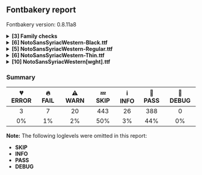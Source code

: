 ## Fontbakery report

Fontbakery version: 0.8.11a8

<details><summary><b>[3] Family checks</b></summary><div><details><summary>🔥 <b>FAIL:</b> Checking all files are in the same directory. (<a href="https://font-bakery.readthedocs.io/en/stable/fontbakery/profiles/universal.html#com.google.fonts/check/family/single_directory">com.google.fonts/check/family/single_directory</a>)</summary><div>


* 🔥 **FAIL** Not all fonts passed in the command line are in the same directory. This may lead to bad results as the tool will interpret all font files as belonging to a single font family. The detected directories are: ['fonts/NotoSansSyriacWestern/googlefonts/ttf', 'fonts/NotoSansSyriacWestern/googlefonts/variable-ttf'] [code: single-directory]
</div></details><details><summary>🔥 <b>FAIL:</b> Fonts have consistent PANOSE proportion? (<a href="https://font-bakery.readthedocs.io/en/stable/fontbakery/profiles/os2.html#com.google.fonts/check/family/panose_proportion">com.google.fonts/check/family/panose_proportion</a>)</summary><div>


* 🔥 **FAIL** PANOSE proportion is not the same across this family. In order to fix this, please make sure that the panose.bProportion value is the same in the OS/2 table of all of this family font files. [code: inconsistency]
</div></details><details><summary>🔥 <b>FAIL:</b> Fonts have consistent PANOSE family type? (<a href="https://font-bakery.readthedocs.io/en/stable/fontbakery/profiles/os2.html#com.google.fonts/check/family/panose_familytype">com.google.fonts/check/family/panose_familytype</a>)</summary><div>


* 🔥 **FAIL** PANOSE family type is not the same across this family. In order to fix this, please make sure that the panose.bFamilyType value is the same in the OS/2 table of all of this family font files. [code: inconsistency]
</div></details><br></div></details><details><summary><b>[6] NotoSansSyriacWestern-Black.ttf</b></summary><div><details><summary>🔥 <b>FAIL:</b> Noto fonts must have an ARTICLE.en_us.html file (<a href="https://font-bakery.readthedocs.io/en/stable/fontbakery/profiles/googlefonts.html#com.google.fonts/check/description/noto_has_article">com.google.fonts/check/description/noto_has_article</a>)</summary><div>


* 🔥 **FAIL** This is a Noto font but it lacks an ARTICLE.en_us.html file [code: missing-article]
</div></details><details><summary>⚠ <b>WARN:</b> Combined length of family and style must not exceed 27 characters. (<a href="https://font-bakery.readthedocs.io/en/stable/fontbakery/profiles/googlefonts.html#com.google.fonts/check/name/family_and_style_max_length">com.google.fonts/check/name/family_and_style_max_length</a>)</summary><div>


* ⚠ **WARN** The combined length of family and style exceeds 27 chars in the following 'WINDOWS' entries:
 FONT_FAMILY_NAME = 'Noto Sans Syriac Western Black' / SUBFAMILY_NAME = 'Regular'

Please take a look at the conversation at https://github.com/googlefonts/fontbakery/issues/2179 in order to understand the reasoning behind these name table records max-length criteria. [code: too-long]
</div></details><details><summary>⚠ <b>WARN:</b> Ensure fonts have ScriptLangTags declared on the 'meta' table. (<a href="https://font-bakery.readthedocs.io/en/stable/fontbakery/profiles/googlefonts.html#com.google.fonts/check/meta/script_lang_tags">com.google.fonts/check/meta/script_lang_tags</a>)</summary><div>


* ⚠ **WARN** This font file does not have a 'meta' table. [code: lacks-meta-table]
</div></details><details><summary>⚠ <b>WARN:</b> Check font contains no unreachable glyphs (<a href="https://font-bakery.readthedocs.io/en/stable/fontbakery/profiles/universal.html#com.google.fonts/check/unreachable_glyphs">com.google.fonts/check/unreachable_glyphs</a>)</summary><div>


* ⚠ **WARN** The following glyphs could not be reached by codepoint or substitution rules:

	- centerdot

	- guillemotleft.1

	- guillemotright.1

	- tildecomb

	- uni0304.1

	- uni0307.1

	- uni0308.1 

	- And uni030A.1
 [code: unreachable-glyphs]
</div></details><details><summary>⚠ <b>WARN:</b> Check if each glyph has the recommended amount of contours. (<a href="https://font-bakery.readthedocs.io/en/stable/fontbakery/profiles/universal.html#com.google.fonts/check/contour_count">com.google.fonts/check/contour_count</a>)</summary><div>


* ⚠ **WARN** This check inspects the glyph outlines and detects the total number of contours in each of them. The expected values are infered from the typical ammounts of contours observed in a large collection of reference font families. The divergences listed below may simply indicate a significantly different design on some of your glyphs. On the other hand, some of these may flag actual bugs in the font such as glyphs mapped to an incorrect codepoint. Please consider reviewing the design and codepoint assignment of these to make sure they are correct.

The following glyphs do not have the recommended number of contours:

	- Glyph name: aogonek	Contours detected: 3	Expected: 2

	- Glyph name: uogonek	Contours detected: 2	Expected: 1

	- Glyph name: aogonek	Contours detected: 3	Expected: 2 

	- And Glyph name: uogonek	Contours detected: 2	Expected: 1
 [code: contour-count]
</div></details><details><summary>⚠ <b>WARN:</b> Do outlines contain any jaggy segments? (<a href="https://font-bakery.readthedocs.io/en/stable/fontbakery/profiles/<Section: Outline Correctness Checks>.html#com.google.fonts/check/outline_jaggy_segments">com.google.fonts/check/outline_jaggy_segments</a>)</summary><div>


* ⚠ **WARN** The following glyphs have jaggy segments:

	* V (U+0056): B<<339.5,236.0>-<346.0,204.0>-<347.0,184.0>>/B<<347.0,184.0>-<349.0,204.0>-<354.5,235.5>> = 8.57299836361137

	* W (U+0057): B<<308.0,211.5>-<313.0,185.0>-<315.0,167.0>>/B<<315.0,167.0>-<319.0,197.0>-<325.5,236.0>> = 13.934835114501363

	* W (U+0057): B<<527.0,442.0>-<523.0,468.0>-<521.0,486.0>>/B<<521.0,486.0>-<519.0,468.0>-<514.5,442.0>> = 12.680383491819825

	* W (U+0057): B<<714.0,235.0>-<721.0,196.0>-<724.0,167.0>>/B<<724.0,167.0>-<727.0,192.0>-<734.0,229.0>> = 12.748914526401432

	* Wacute (U+1E82): B<<308.0,211.5>-<313.0,185.0>-<315.0,167.0>>/B<<315.0,167.0>-<319.0,197.0>-<325.5,236.0>> = 13.934835114501363

	* Wacute (U+1E82): B<<527.0,442.0>-<523.0,468.0>-<521.0,486.0>>/B<<521.0,486.0>-<519.0,468.0>-<514.5,442.0>> = 12.680383491819825

	* Wacute (U+1E82): B<<714.0,235.0>-<721.0,196.0>-<724.0,167.0>>/B<<724.0,167.0>-<727.0,192.0>-<734.0,229.0>> = 12.748914526401432

	* Wcircumflex (U+0174): B<<308.0,211.5>-<313.0,185.0>-<315.0,167.0>>/B<<315.0,167.0>-<319.0,197.0>-<325.5,236.0>> = 13.934835114501363

	* Wcircumflex (U+0174): B<<527.0,442.0>-<523.0,468.0>-<521.0,486.0>>/B<<521.0,486.0>-<519.0,468.0>-<514.5,442.0>> = 12.680383491819825

	* Wcircumflex (U+0174): B<<714.0,235.0>-<721.0,196.0>-<724.0,167.0>>/B<<724.0,167.0>-<727.0,192.0>-<734.0,229.0>> = 12.748914526401432 

	* And 6 more.

Use -F or --full-lists to disable shortening of long lists. [code: found-jaggy-segments]
</div></details><br></div></details><details><summary><b>[5] NotoSansSyriacWestern-Regular.ttf</b></summary><div><details><summary>🔥 <b>FAIL:</b> Noto fonts must have an ARTICLE.en_us.html file (<a href="https://font-bakery.readthedocs.io/en/stable/fontbakery/profiles/googlefonts.html#com.google.fonts/check/description/noto_has_article">com.google.fonts/check/description/noto_has_article</a>)</summary><div>


* 🔥 **FAIL** This is a Noto font but it lacks an ARTICLE.en_us.html file [code: missing-article]
</div></details><details><summary>⚠ <b>WARN:</b> Combined length of family and style must not exceed 27 characters. (<a href="https://font-bakery.readthedocs.io/en/stable/fontbakery/profiles/googlefonts.html#com.google.fonts/check/name/family_and_style_max_length">com.google.fonts/check/name/family_and_style_max_length</a>)</summary><div>


* ⚠ **WARN** The combined length of family and style exceeds 27 chars in the following 'WINDOWS' entries:
 FONT_FAMILY_NAME = 'Noto Sans Syriac Western' / SUBFAMILY_NAME = 'Regular'

Please take a look at the conversation at https://github.com/googlefonts/fontbakery/issues/2179 in order to understand the reasoning behind these name table records max-length criteria. [code: too-long]
</div></details><details><summary>⚠ <b>WARN:</b> Ensure fonts have ScriptLangTags declared on the 'meta' table. (<a href="https://font-bakery.readthedocs.io/en/stable/fontbakery/profiles/googlefonts.html#com.google.fonts/check/meta/script_lang_tags">com.google.fonts/check/meta/script_lang_tags</a>)</summary><div>


* ⚠ **WARN** This font file does not have a 'meta' table. [code: lacks-meta-table]
</div></details><details><summary>⚠ <b>WARN:</b> Check font contains no unreachable glyphs (<a href="https://font-bakery.readthedocs.io/en/stable/fontbakery/profiles/universal.html#com.google.fonts/check/unreachable_glyphs">com.google.fonts/check/unreachable_glyphs</a>)</summary><div>


* ⚠ **WARN** The following glyphs could not be reached by codepoint or substitution rules:

	- centerdot

	- guillemotleft.1

	- guillemotright.1

	- tildecomb

	- uni0304.1

	- uni0307.1

	- uni0308.1 

	- And uni030A.1
 [code: unreachable-glyphs]
</div></details><details><summary>⚠ <b>WARN:</b> Check if each glyph has the recommended amount of contours. (<a href="https://font-bakery.readthedocs.io/en/stable/fontbakery/profiles/universal.html#com.google.fonts/check/contour_count">com.google.fonts/check/contour_count</a>)</summary><div>


* ⚠ **WARN** This check inspects the glyph outlines and detects the total number of contours in each of them. The expected values are infered from the typical ammounts of contours observed in a large collection of reference font families. The divergences listed below may simply indicate a significantly different design on some of your glyphs. On the other hand, some of these may flag actual bugs in the font such as glyphs mapped to an incorrect codepoint. Please consider reviewing the design and codepoint assignment of these to make sure they are correct.

The following glyphs do not have the recommended number of contours:

	- Glyph name: aogonek	Contours detected: 3	Expected: 2

	- Glyph name: uogonek	Contours detected: 2	Expected: 1

	- Glyph name: aogonek	Contours detected: 3	Expected: 2 

	- And Glyph name: uogonek	Contours detected: 2	Expected: 1
 [code: contour-count]
</div></details><br></div></details><details><summary><b>[6] NotoSansSyriacWestern-Thin.ttf</b></summary><div><details><summary>🔥 <b>FAIL:</b> Noto fonts must have an ARTICLE.en_us.html file (<a href="https://font-bakery.readthedocs.io/en/stable/fontbakery/profiles/googlefonts.html#com.google.fonts/check/description/noto_has_article">com.google.fonts/check/description/noto_has_article</a>)</summary><div>


* 🔥 **FAIL** This is a Noto font but it lacks an ARTICLE.en_us.html file [code: missing-article]
</div></details><details><summary>⚠ <b>WARN:</b> Combined length of family and style must not exceed 27 characters. (<a href="https://font-bakery.readthedocs.io/en/stable/fontbakery/profiles/googlefonts.html#com.google.fonts/check/name/family_and_style_max_length">com.google.fonts/check/name/family_and_style_max_length</a>)</summary><div>


* ⚠ **WARN** The combined length of family and style exceeds 27 chars in the following 'WINDOWS' entries:
 FONT_FAMILY_NAME = 'Noto Sans Syriac Western Thin' / SUBFAMILY_NAME = 'Regular'

Please take a look at the conversation at https://github.com/googlefonts/fontbakery/issues/2179 in order to understand the reasoning behind these name table records max-length criteria. [code: too-long]
</div></details><details><summary>⚠ <b>WARN:</b> Ensure fonts have ScriptLangTags declared on the 'meta' table. (<a href="https://font-bakery.readthedocs.io/en/stable/fontbakery/profiles/googlefonts.html#com.google.fonts/check/meta/script_lang_tags">com.google.fonts/check/meta/script_lang_tags</a>)</summary><div>


* ⚠ **WARN** This font file does not have a 'meta' table. [code: lacks-meta-table]
</div></details><details><summary>⚠ <b>WARN:</b> Check font contains no unreachable glyphs (<a href="https://font-bakery.readthedocs.io/en/stable/fontbakery/profiles/universal.html#com.google.fonts/check/unreachable_glyphs">com.google.fonts/check/unreachable_glyphs</a>)</summary><div>


* ⚠ **WARN** The following glyphs could not be reached by codepoint or substitution rules:

	- centerdot

	- guillemotleft.1

	- guillemotright.1

	- tildecomb

	- uni0304.1

	- uni0307.1

	- uni0308.1 

	- And uni030A.1
 [code: unreachable-glyphs]
</div></details><details><summary>⚠ <b>WARN:</b> Check if each glyph has the recommended amount of contours. (<a href="https://font-bakery.readthedocs.io/en/stable/fontbakery/profiles/universal.html#com.google.fonts/check/contour_count">com.google.fonts/check/contour_count</a>)</summary><div>


* ⚠ **WARN** This check inspects the glyph outlines and detects the total number of contours in each of them. The expected values are infered from the typical ammounts of contours observed in a large collection of reference font families. The divergences listed below may simply indicate a significantly different design on some of your glyphs. On the other hand, some of these may flag actual bugs in the font such as glyphs mapped to an incorrect codepoint. Please consider reviewing the design and codepoint assignment of these to make sure they are correct.

The following glyphs do not have the recommended number of contours:

	- Glyph name: aogonek	Contours detected: 3	Expected: 2

	- Glyph name: uogonek	Contours detected: 2	Expected: 1

	- Glyph name: aogonek	Contours detected: 3	Expected: 2 

	- And Glyph name: uogonek	Contours detected: 2	Expected: 1
 [code: contour-count]
</div></details><details><summary>⚠ <b>WARN:</b> Do outlines contain any semi-vertical or semi-horizontal lines? (<a href="https://font-bakery.readthedocs.io/en/stable/fontbakery/profiles/<Section: Outline Correctness Checks>.html#com.google.fonts/check/outline_semi_vertical">com.google.fonts/check/outline_semi_vertical</a>)</summary><div>


* ⚠ **WARN** The following glyphs have semi-vertical/semi-horizontal lines:

	* exclam (U+0021): L<<116.0,174.0>--<114.0,597.0>>

	* exclam (U+0021): L<<143.0,597.0>--<141.0,174.0>>

	* exclamdown (U+00A1): L<<122.0,354.0>--<124.0,-186.0>> 

	* And exclamdown (U+00A1): L<<96.0,-186.0>--<98.0,354.0>> [code: found-semi-vertical]
</div></details><br></div></details><details><summary><b>[10] NotoSansSyriacWestern[wght].ttf</b></summary><div><details><summary>💔 <b>ERROR:</b> Check font names are correct (<a href="https://font-bakery.readthedocs.io/en/stable/fontbakery/profiles/googlefonts.html#com.google.fonts/check/font_names">com.google.fonts/check/font_names</a>)</summary><div>


* 💔 **ERROR** The condition <FontBakeryCondition:expected_font_names> had an error: KeyError: 'fvar'
</div></details><details><summary>💔 <b>ERROR:</b> Check a font's STAT table contains compulsory Axis Values. (<a href="https://font-bakery.readthedocs.io/en/stable/fontbakery/profiles/googlefonts.html#com.google.fonts/check/STAT">com.google.fonts/check/STAT</a>)</summary><div>


* 💔 **ERROR** The condition <FontBakeryCondition:expected_font_names> had an error: KeyError: 'fvar'
</div></details><details><summary>💔 <b>ERROR:</b> Check variable font instances (<a href="https://font-bakery.readthedocs.io/en/stable/fontbakery/profiles/googlefonts.html#com.google.fonts/check/fvar_instances">com.google.fonts/check/fvar_instances</a>)</summary><div>


* 💔 **ERROR** The condition <FontBakeryCondition:expected_font_names> had an error: KeyError: 'fvar'
</div></details><details><summary>🔥 <b>FAIL:</b> Noto fonts must have an ARTICLE.en_us.html file (<a href="https://font-bakery.readthedocs.io/en/stable/fontbakery/profiles/googlefonts.html#com.google.fonts/check/description/noto_has_article">com.google.fonts/check/description/noto_has_article</a>)</summary><div>


* 🔥 **FAIL** This is a Noto font but it lacks an ARTICLE.en_us.html file [code: missing-article]
</div></details><details><summary>⚠ <b>WARN:</b> Combined length of family and style must not exceed 27 characters. (<a href="https://font-bakery.readthedocs.io/en/stable/fontbakery/profiles/googlefonts.html#com.google.fonts/check/name/family_and_style_max_length">com.google.fonts/check/name/family_and_style_max_length</a>)</summary><div>


* ⚠ **WARN** The combined length of family and style exceeds 27 chars in the following 'WINDOWS' entries:
 FONT_FAMILY_NAME = 'Noto Sans Syriac Western' / SUBFAMILY_NAME = 'Regular'

Please take a look at the conversation at https://github.com/googlefonts/fontbakery/issues/2179 in order to understand the reasoning behind these name table records max-length criteria. [code: too-long]
</div></details><details><summary>⚠ <b>WARN:</b> Ensure variable fonts include an avar table. (<a href="https://font-bakery.readthedocs.io/en/stable/fontbakery/profiles/googlefonts.html#com.google.fonts/check/mandatory_avar_table">com.google.fonts/check/mandatory_avar_table</a>)</summary><div>


* ⚠ **WARN** This variable font does not have an avar table. [code: missing-avar]
</div></details><details><summary>⚠ <b>WARN:</b> Ensure fonts have ScriptLangTags declared on the 'meta' table. (<a href="https://font-bakery.readthedocs.io/en/stable/fontbakery/profiles/googlefonts.html#com.google.fonts/check/meta/script_lang_tags">com.google.fonts/check/meta/script_lang_tags</a>)</summary><div>


* ⚠ **WARN** This font file does not have a 'meta' table. [code: lacks-meta-table]
</div></details><details><summary>⚠ <b>WARN:</b> Check font contains no unreachable glyphs (<a href="https://font-bakery.readthedocs.io/en/stable/fontbakery/profiles/universal.html#com.google.fonts/check/unreachable_glyphs">com.google.fonts/check/unreachable_glyphs</a>)</summary><div>


* ⚠ **WARN** The following glyphs could not be reached by codepoint or substitution rules:

	- centerdot

	- guillemotleft.1

	- guillemotright.1

	- tildecomb

	- uni0304.1

	- uni0307.1

	- uni0308.1 

	- And uni030A.1
 [code: unreachable-glyphs]
</div></details><details><summary>⚠ <b>WARN:</b> Detect any interpolation issues in the font. (<a href="https://font-bakery.readthedocs.io/en/stable/fontbakery/profiles/universal.html#com.google.fonts/check/interpolation_issues">com.google.fonts/check/interpolation_issues</a>)</summary><div>


* ⚠ **WARN** Interpolation issues were found in the font: 	- Contour order differs in glyph 'uni0715.fina.qr': [0, 1, 2] in <fontTools.ttLib.ttGlyphSet._TTGlyphSetGlyf object at 0x7f494b9b2c50>, [0, 2, 1] in <fontTools.ttLib.ttGlyphSet._TTGlyphSetGlyf object at 0x7f494b9b2390>. 

	- And Contour order differs in glyph 'uni072F.qr': [0, 1, 2, 3] in <fontTools.ttLib.ttGlyphSet._TTGlyphSetGlyf object at 0x7f494b9b2c50>, [3, 1, 2, 0] in <fontTools.ttLib.ttGlyphSet._TTGlyphSetGlyf object at 0x7f494b9b2390>. [code: interpolation-issues]
</div></details><details><summary>⚠ <b>WARN:</b> Check mark characters are in GDEF mark glyph class. (<a href="https://font-bakery.readthedocs.io/en/stable/fontbakery/profiles/gdef.html#com.google.fonts/check/gdef_mark_chars">com.google.fonts/check/gdef_mark_chars</a>)</summary><div>


* ⚠ **WARN** The following mark characters could be in the GDEF mark glyph class:
	 uni0732 (U+0732) [code: mark-chars]
</div></details><br></div></details>

### Summary

| 💔 ERROR | 🔥 FAIL | ⚠ WARN | 💤 SKIP | ℹ INFO | 🍞 PASS | 🔎 DEBUG |
|:-----:|:----:|:----:|:----:|:----:|:----:|:----:|
| 3 | 7 | 20 | 443 | 26 | 388 | 0 |
| 0% | 1% | 2% | 50% | 3% | 44% | 0% |

**Note:** The following loglevels were omitted in this report:
* **SKIP**
* **INFO**
* **PASS**
* **DEBUG**
